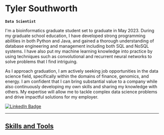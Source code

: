 # Tyler Southworth

**`Data Scientist`**

I'm a bioinformatics graduate student set to graduate in May 2023. During my graduate school education, I have developed strong programming abilities in both Python and Java, and gained a thorough understanding of database engineering and management including both SQL and NoSQL systems. I have also put my machine learning knowledge into practice by using techniques such as convolutional and recurrent neural networks to solve problems that I find intriguing.

As I approach graduation, I am actively seeking job opportunities in the data science field, specifically within the domains of finance, genomics, and energy. I am confident that I can bring substantial value to a company while also continuously developing my own skills and sharing my knowledge with others. My expertise will allow me to tackle complex data science problems and drive impactful solutions for my employer.

<div id="badges">
  <a href="https://www.linkedin.com/in/southworth-tyler/">
  <img src="https://img.shields.io/badge/LinkedIn-blue?style=for-the-badge&logo=linkedin&logoColor=white" alt="LinkedIn Badge"/>
</div>

<hr></hr>

## Skills and Tools

<!-- <img src="https://komarev.com/ghpvc/?username=tlsouth&style=flat-square&color=blue" alt=""/> -->

